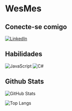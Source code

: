 # WesMes

## Conecte-se comigo

[![LinkedIn](https://img.shields.io/badge/LinkedIn-FFF?style=for-the-badge&logo=linkedin&logoColor=0E76A8)](https://www.linkedin.com/in/weslley-gomes/)

## Habilidades

![JavaScript](https://img.shields.io/badge/JavaScript-FFF?style=for-the-badge&logo=javascript) ![C#](https://img.shields.io/badge/C%23-FFF?style=for-the-badge&logo=c-sharp&logoColor=823085)

## Github Stats

![GitHub Stats](https://github-readme-stats.vercel.app/api?username=wesmes&theme=transparent&bg_color=000&border_color=30A3DC&show_icons=true&icon_color=30A3DC&title_color=E94D5F&text_color=FFF)

![Top Langs](https://github-readme-stats-git-masterrstaa-rickstaa.vercel.app/api/top-langs/?username=wesmes&layout=compact&bg_color=000&border_color=30A3DC&title_color=E94D5F&text_color=FFF)